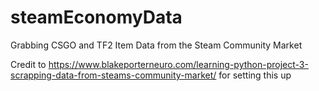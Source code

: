 # steamEconomyData
Grabbing CSGO and TF2 Item Data from the Steam Community Market

Credit to https://www.blakeporterneuro.com/learning-python-project-3-scrapping-data-from-steams-community-market/ for setting this up
